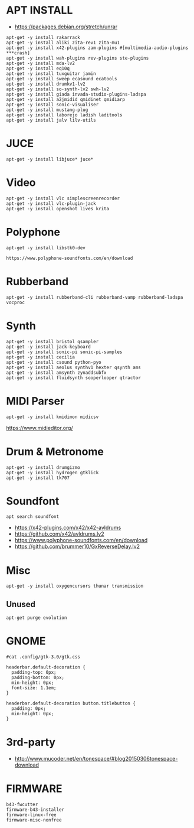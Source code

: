 # APT INSTALL

- https://packages.debian.org/stretch/unrar

```
apt-get -y install rakarrack 
apt-get -y install aliki zita-rev1 zita-mu1
apt-get -y install x42-plugins zam-plugins #[multimedia-audio-plugins ***crash] 
apt-get -y install wah-plugins rev-plugins ste-plugins
apt-get -y install mda-lv2
apt-get -y install eq10q
apt-get -y install tuxguitar jamin
apt-get -y install sweep ecasound ecatools
apt-get -y install drumkv1-lv2 
apt-get -y install so-synth-lv2 swh-lv2
apt-get -y install giada invada-studio-plugins-ladspa
apt-get -y install a2jmidid qmidinet qmidiarp
apt-get -y install sonic-visualiser 
apt-get -y install mustang-plug
apt-get -y install laborejo ladish laditools
apt-get -y install jalv lilv-utils 
```

# JUCE

```
apt-get -y install libjuce* juce*
```

# Video

```
apt-get -y install vlc simplescreenrecorder
apt-get -y install vlc-plugin-jack
apt-get -y install openshot lives krita
```

# Polyphone

```
apt-get -y install libstk0-dev 

https://www.polyphone-soundfonts.com/en/download
```

# Rubberband

```
apt-get -y install rubberband-cli rubberband-vamp rubberband-ladspa vocproc
```

# Synth

```
apt-get -y install bristol qsampler
apt-get -y install jack-keyboard
apt-get -y install sonic-pi sonic-pi-samples
apt-get -y install cecilia
apt-get -y install csound python-pyo
apt-get -y install aeolus synthv1 hexter qsynth ams
apt-get -y install amsynth zynaddsubfx
apt-get -y install fluidsynth sooperlooper qtractor
```

# MIDI Parser

```
apt-get -y install kmidimon midicsv
```

https://www.midieditor.org/

# Drum & Metronome

```
apt-get -y install drumgizmo
apt-get -y install hydrogen gtklick
apt-get -y install tk707
```

# Soundfont

```
apt search soundfont
```

- https://x42-plugins.com/x42/x42-avldrums
- https://github.com/x42/avldrums.lv2
- https://www.polyphone-soundfonts.com/en/download
- https://github.com/brummer10/GxReverseDelay.lv2

# Misc

```
apt-get -y install oxygencursors thunar transmission
```

## Unused

```
apt-get purge evolution
```

# GNOME

```
#cat .config/gtk-3.0/gtk.css 

headerbar.default-decoration {
  padding-top: 0px;
  padding-bottom: 0px;
  min-height: 0px;
  font-size: 1.1em;
}

headerbar.default-decoration button.titlebutton {
  padding: 0px;
  min-height: 0px;
}
```

# 3rd-party

- http://www.mucoder.net/en/tonespace/#blog20150306tonespace-download

# FIRMWARE

```
b43-fwcutter
firmware-b43-installer
firmware-linux-free 
firmware-misc-nonfree
```
